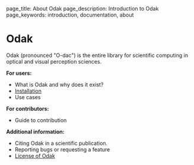 page_title: About Odak
page_description: Introduction to Odak
page_keywords: introduction, documentation, about

# Odak
Odak (pronounced "O-dac") is the entire library for scientific computing in optical and visual perception sciences.

**For users:**

* What is Odak and why does it exist?
* [Installation](installation/index.md)
* Use cases

**For contributors:**

* Guide to contribution

**Additional information:**

* Citing Odak in a scientific publication.
* Reporting bugs or requesting a feature
* [License of Odak](https://github.com/kunguz/odak/blob/master/LICENSE.txt)

